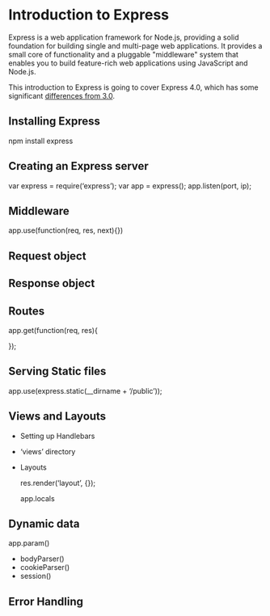 Introduction to Express
=======================
Express is a web application framework for Node.js, providing a solid foundation for building single and multi-page web applications. It provides a small core of functionality and a pluggable "middleware" system that enables you to build feature-rich web applications using JavaScript and Node.js.

This introduction to Express is going to cover Express 4.0, which has some significant [differences from 3.0].

## Installing Express

   npm install express

## Creating an Express server
   var express = require(‘express’);
   var app = express();
   app.listen(port, ip);

## Middleware

   app.use(function(req, res, next){})

## Request object

## Response object

## Routes

   app.get(function(req, res){

  });

## Serving Static files

   app.use(express.static(__dirname + ‘/public’));

## Views and Layouts

- Setting up Handlebars
- ‘views’ directory
- Layouts

   res.render(‘layout’, {});

   app.locals

## Dynamic data

   app.param()

- bodyParser()
- cookieParser()
- session()

## Error Handling


[Differences from 3.0]: http://expressjs.com/migrating-4.html